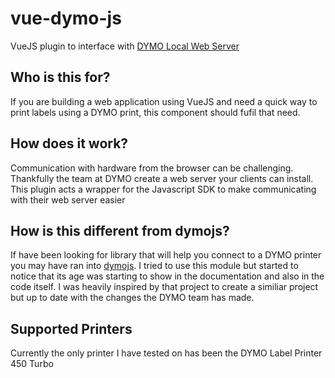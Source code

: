 # vue-dymo-js
VueJS plugin to interface with [DYMO Local Web Server](https://developers.dymo.com/)

## Who is this for?
If you are building a web application using VueJS and need a quick way to print labels using a
DYMO print, this component should fufil that need.

## How does it work?
Communication with hardware from the browser can be challenging. Thankfully the team at DYMO create a web server
your clients can install. This plugin acts a wrapper for the Javascript SDK to make communicating with their web server
easier

## How is this different from dymojs?
If have been looking for library that will help you connect to a DYMO printer you may have ran into [dymojs](https://github.com/dsandor/dymojs). I tried to use this module but started to notice that its age was starting to show in the documentation and also in the code itself. I was heavily inspired by that project to create a similiar project but up to date with the changes the DYMO team  has made.

## Supported Printers
Currently the only printer I have tested on has been the DYMO Label Printer 450 Turbo



